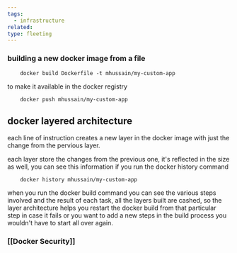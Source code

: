 ```yaml
---
tags:
  - infrastructure
related: 
type: fleeting
---
```

### building a new docker image from a file 

```
	docker build Dockerfile -t mhussain/my-custom-app
```

to make it available in the docker registry 

```
	docker push mhussain/my-custom-app
```


## docker layered architecture 

each line of instruction creates a new layer in the docker image with just the change from the pervious layer. 

each layer store the changes from the previous one, it's reflected in the size as well, you can see this information if you run the docker history command 

```
	docker history mhussain/my-custom-app
```

when you run the docker build command you can see the various steps involved and the result of each task, all the layers built are cashed, so the layer architecture helps you restart the docker build from that particular step in case it fails or you want to add a new steps in the build process you wouldn't have to start all over again.


### [[Docker Security]]

